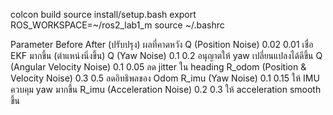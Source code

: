 
colcon build
source install/setup.bash
export ROS_WORKSPACE=~/ros2_lab1_m
source  ~/.bashrc


Parameter	Before	After (ปรับปรุง)	ผลที่คาดหวัง
Q (Position Noise)	0.02	0.01	เชื่อ EKF มากขึ้น (ตำแหน่งนิ่งขึ้น)
Q (Yaw Noise)	0.1	0.2	อนุญาตให้ yaw เปลี่ยนแปลงได้ดีขึ้น
Q (Angular Velocity Noise)	0.1	0.05	ลด jitter ใน heading
R_odom (Position & Velocity Noise)	0.3	0.5	ลดอิทธิพลของ Odom
R_imu (Yaw Noise)	0.1	0.15	ให้ IMU ควบคุม yaw มากขึ้น
R_imu (Acceleration Noise)	0.2	0.3	ให้ acceleration smooth ขึ้น
